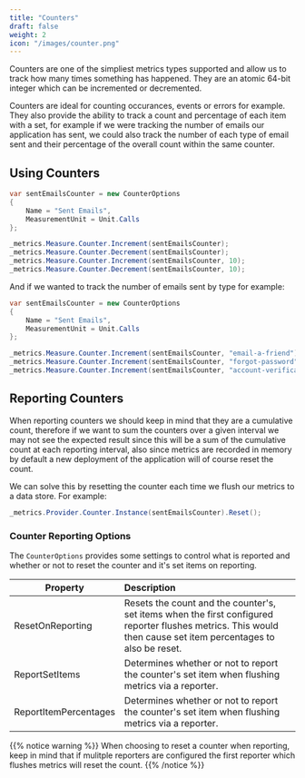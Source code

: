 ```yaml
---
title: "Counters"
draft: false
weight: 2
icon: "/images/counter.png"
---
```


Counters are one of the simpliest metrics types supported and allow us to track how many times something has happened. They are an atomic 64-bit integer which can be incremented or decremented.

Counters are ideal for counting occurances, events or errors for example. They also provide the ability to track a count and percentage of each item with a set, for example if we were tracking the number of emails our application has sent, we could also track the number of each type of email sent and their percentage of the overall count within the same counter.

## Using Counters

```csharp
var sentEmailsCounter = new CounterOptions
{
    Name = "Sent Emails",
    MeasurementUnit = Unit.Calls
};

_metrics.Measure.Counter.Increment(sentEmailsCounter);
_metrics.Measure.Counter.Decrement(sentEmailsCounter);
_metrics.Measure.Counter.Increment(sentEmailsCounter, 10);
_metrics.Measure.Counter.Decrement(sentEmailsCounter, 10);
```

And if we wanted to track the number of emails sent by type for example:

```csharp
var sentEmailsCounter = new CounterOptions
{
    Name = "Sent Emails",
    MeasurementUnit = Unit.Calls
};

_metrics.Measure.Counter.Increment(sentEmailsCounter, "email-a-friend");
_metrics.Measure.Counter.Increment(sentEmailsCounter, "forgot-password");
_metrics.Measure.Counter.Increment(sentEmailsCounter, "account-verification");
```

## Reporting Counters

When reporting counters we should keep in mind that they are a cumulative count, therefore if we want to sum the counters over a given interval we may not see the expected result since this will be a sum of the cumulative count at each reporting interval, also since metrics are recorded in memory by default a new deployment of the application will of course reset the count.

We can solve this by resetting the counter each time we flush our metrics to a data store. For example:

```csharp
_metrics.Provider.Counter.Instance(sentEmailsCounter).Reset();
```

### Counter Reporting Options

The `CounterOptions` provides some settings to control what is reported and whether or not to reset the counter and it's set items on reporting.

|Property|Description|
|------|:--------|
|ResetOnReporting|Resets the count and the counter's, set items when the first configured reporter flushes metrics. This would then cause set item percentages to also be reset.
|ReportSetItems|Determines whether or not to report the counter's set item when flushing metrics via a reporter.
|ReportItemPercentages|Determines whether or not to report the counter's set item when flushing metrics via a reporter.

{{% notice warning %}}
When choosing to reset a counter when reporting, keep in mind that if mulitple reporters are configured the first reporter which flushes metrics will reset the count.
{{% /notice %}}